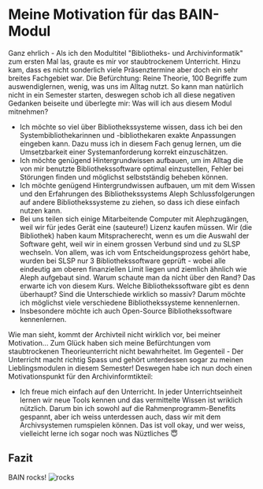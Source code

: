 # Meine Motivation für das BAIN-Modul
Ganz ehrlich - Als ich den Modultitel "Bibliotheks- und Archivinformatik" zum ersten Mal las, graute es mir vor staubtrockenem Unterricht.  Hinzu kam, dass es nicht sonderlich viele Präsenztermine aber doch ein sehr breites Fachgebiet war. Die Befürchtung: Reine Theorie, 100 Begriffe zum auswendiglernen, wenig, was uns im Alltag nutzt.
So kann man natürlich nicht in ein Semester starten, deswegen schob ich all diese negativen Gedanken beiseite und überlegte mir: Was will ich aus diesem Modul mitnehmen?
* Ich möchte so viel über Bibliothekssysteme wissen, dass ich bei den Systembibliothekarinnen und -bibliothekaren exakte Anpassungen eingeben kann. Dazu muss ich in diesem Fach genug lernen, um die Umsetzbarkeit einer Systemanforderung korrekt einzuschätzen.
* Ich möchte genügend Hintergrundwissen aufbauen, um im Alltag die von mir benutzte Bibliothekssoftware optimal einzustellen, Fehler bei Störungen finden und möglichst selbstständig beheben können.
* Ich möchte genügend Hintergrundwissen aufbauen, um mit dem Wissen und den Erfahrungen des Bibliothekssystems Aleph Schlussfolgerungen auf andere Bibliothekssysteme zu ziehen, so dass ich diese einfach nutzen kann.
* Bei uns teilen sich einige Mitarbeitende Computer mit Alephzugängen, weil wir für jedes Gerät eine (sauteure!) Lizenz kaufen müssen. Wir (die Bibliothek) haben kaum Mitspracherecht, wenn es um die Auswahl der Software geht, weil wir in einem grossen Verbund sind und zu SLSP wechseln. Von allem, was ich vom Entscheidungsprozess gehört habe, wurden bei SLSP nur 3 Bibliothekssoftware geprüft - wobei alle eindeutig am oberen finanziellen Limit liegen und ziemlich ähnlich wie Aleph aufgebaut sind. Warum schaute man da nicht über den Rand? Das erwarte ich von diesem Kurs. Welche Bibliothekssoftware gibt es denn überhaupt? Sind die Unterschiede wirklich so massiv? Darum möchte ich möglichst viele verschiedene Bibliothekssysteme kennenlernen.
* Insbesondere möchte ich auch Open-Source Bibliothekssoftware kennenlernen.

Wie man sieht, kommt der Archivteil nicht wirklich vor, bei meiner Motivation... Zum Glück haben sich meine Befürchtungen vom staubtrockenen Theorieunterricht nicht bewahrheitet. Im Gegenteil - Der Unterricht macht richtig Spass und gehört unterdessen sogar zu meinen Lieblingsmodulen in diesem Semester! Deswegen habe ich nun doch einen Motivationspunkt für den Archivinformtikteil:
* Ich freue mich einfach auf den Unterricht. In jeder Unterrichtseinheit lernen wir neue Tools kennen und das vermittelte Wissen ist wriklich nützlich.
  Darum bin ich sowohl auf die Rahmenprogramm-Benefits gespannt, aber ich weiss unterdessen auch, dass wir mit dem Archivsystemen rumspielen können. Das ist voll okay, und wer weiss, vielleicht lerne ich sogar noch was Nüztliches :innocent:
## Fazit
BAIN rocks!
![rocks](https://user-images.githubusercontent.com/61733461/79219161-08e70f80-7e52-11ea-965b-8b2094972a47.gif)

